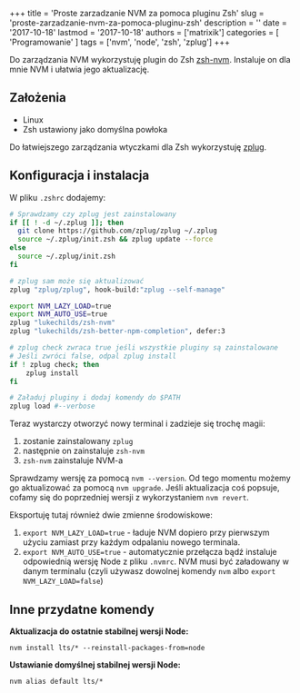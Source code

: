 +++
title = 'Proste zarzadzanie NVM za pomoca pluginu Zsh'
slug = 'proste-zarzadzanie-nvm-za-pomoca-pluginu-zsh'
description = ''
date = '2017-10-18'
lastmod = '2017-10-18'
authors = ['matrixik']
categories = [
  'Programowanie'
]
tags = ['nvm', 'node', 'zsh', 'zplug']
+++

Do zarządzania NVM wykorzystuję plugin do Zsh [zsh-nvm][zsh-nvm].
Instaluje on dla mnie NVM i ułatwia jego aktualizację.

## Założenia

+ Linux
+ Zsh ustawiony jako domyślna powłoka

Do łatwiejszego zarządzania wtyczkami dla Zsh wykorzystuję [zplug][zplug].

## Konfiguracja i instalacja

W pliku `.zshrc` dodajemy:
```bash
# Sprawdzamy czy zplug jest zainstalowany
if [[ ! -d ~/.zplug ]]; then
  git clone https://github.com/zplug/zplug ~/.zplug
  source ~/.zplug/init.zsh && zplug update --force
else
  source ~/.zplug/init.zsh
fi

# zplug sam może się aktualizować
zplug "zplug/zplug", hook-build:"zplug --self-manage"

export NVM_LAZY_LOAD=true
export NVM_AUTO_USE=true
zplug "lukechilds/zsh-nvm"
zplug "lukechilds/zsh-better-npm-completion", defer:3

# zplug check zwraca true jeśli wszystkie pluginy są zainstalowane
# Jeśli zwróci false, odpal zplug install
if ! zplug check; then
    zplug install
fi

# Załaduj pluginy i dodaj komendy do $PATH
zplug load #--verbose
```

Teraz wystarczy otworzyć nowy terminal i zadzieje się trochę magii:

1. zostanie zainstalowany `zplug`
2. następnie on zainstaluje `zsh-nvm`
3. `zsh-nvm` zainstaluje NVM-a

Sprawdzamy wersję za pomocą `nvm --version`. Od tego momentu możemy
go aktualizować za pomocą `nvm upgrade`. Jeśli aktualizacja coś popsuje,
cofamy się do poprzedniej wersji z wykorzystaniem `nvm revert`.

Eksportuję tutaj również dwie zmienne środowiskowe:

1. `export NVM_LAZY_LOAD=true` - ładuje NVM dopiero przy pierwszym użyciu
   zamiast przy każdym odpalaniu nowego terminala.
2. `export NVM_AUTO_USE=true` - automatycznie przełącza bądź instaluje
   odpowiednią wersję Node z pliku `.nvmrc`. NVM musi być załadowany w danym
   terminalu (czyli używasz dowolnej komendy `nvm` albo
   `export NVM_LAZY_LOAD=false`)

## Inne przydatne komendy

**Aktualizacja do ostatnie stabilnej wersji Node:**

`nvm install lts/* --reinstall-packages-from=node`

**Ustawianie domyślnej stabilnej wersji Node:**

`nvm alias default lts/*`

[zsh-nvm]: https://github.com/lukechilds/zsh-nvm/
[zplug]: https://github.com/zplug/zplug
